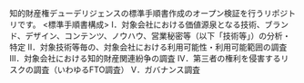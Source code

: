 知的財産権デューデリジェンスの標準手順書作成のオープン検証を行うリポジトリです。
<標準手順書構成>
I．対象会社における価値源泉となる技術、ブランド、デザイン、コンテンツ、ノウハウ、営業秘密等（以下「技術等」）の分析・特定
II．対象技術等毎の、対象会社における利用可能性・利用可能範囲の調査
Ⅲ．対象会社における知的財産関連紛争の調査
Ⅳ．第三者の権利を侵害するリスクの調査（いわゆるFTO調査）
V．ガバナンス調査
